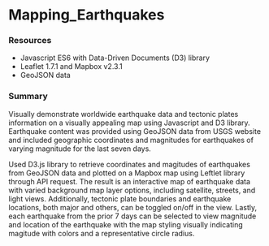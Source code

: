 # Mapping_Earthquakes

### Resources
- Javascript ES6 with Data-Driven Documents (D3) library
- Leaflet 1.7.1 and Mapbox v2.3.1
- GeoJSON data

### Summary
Visually demonstrate worldwide earthquake data and tectonic plates information on a visually appealing map using Javascript and D3 library. Earthquake content was provided using GeoJSON data from USGS website and included geographic coordinates and magnitudes for earthquakes of varying magnitude for the last seven days.

Used D3.js library to retrieve coordinates and magitudes of earthquakes from GeoJSON data and plotted on a Mapbox map using Leftlet library through API request. The result is an interactive map of earthquake data with varied background map layer options, including satellite, streets, and light views. Additionally, tectonic plate boundaries and earthquake locations, both major and others, can be toggled on/off in the view. Lastly, each earthquake from the prior 7 days can be selected to view magnitude and location of the earthquake with the map styling visually indicating magitude with colors and a representative circle radius.
